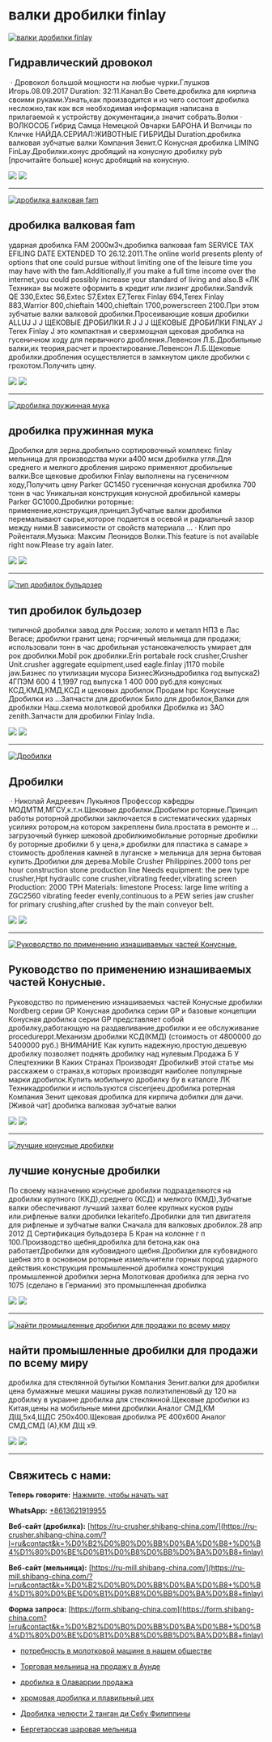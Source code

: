# валки дробилки finlay

<a href="https://swt.shibang-china.com/?l=ru&img&k=%D0%B2%D0%B0%D0%BB%D0%BA%D0%B8+%D0%B4%D1%80%D0%BE%D0%B1%D0%B8%D0%BB%D0%BA%D0%B8+finlay" target="_blank">![валки дробилки finlay](http://static.shibang-china.com/all-800x300/825.jpg)</a>

## Гидравлический дровокол
&nbsp;&#0183;&#32;Дровокол большой мощности на любые чурки.Глушков Игорь.08.09.2017 Duration: 32:11.Канал:Во Свете.дробилка для кирпича своими руками.Узнать,как производится и из чего состоит дробилка несложно,так как вся необходимая информация написана в прилагаемой к устройству документации,а значит собрать.Волки&nbsp;&#0183;&#32;ВОЛКОСОБ Гибрид Самца Немецкой Овчарки БАРОНА И Волчицы по Кличке НАЙДА.СЕРИАЛ:ЖИВОТНЫЕ ГИБРИДЫ Duration.дробилка валковая зубчатые валки Компания Зенит.C Конусная дробилка LIMING FinLay.Дробилки.конус дробящий на конусную дробилку pyb [прочитайте больше] конус дробящий на конусную.


<a href="https://whatsapp.shibangsoft.com/WhatsApp.php" target="_blank" title="WhatsApp">![](http://static.shibang-china.com/icon/whatsapp.png)</a> <a href="https://swt.shibang-china.com/?l=ru&icon&k=%D0%B2%D0%B0%D0%BB%D0%BA%D0%B8+%D0%B4%D1%80%D0%BE%D0%B1%D0%B8%D0%BB%D0%BA%D0%B8+finlay" target="_blank">![](http://static.shibang-china.com/icon/chat-ru.png)</a>

---

<a href="https://swt.shibang-china.com/?l=ru&img&k=%D0%B2%D0%B0%D0%BB%D0%BA%D0%B8+%D0%B4%D1%80%D0%BE%D0%B1%D0%B8%D0%BB%D0%BA%D0%B8+finlay" target="_blank">![дробилка валковая fam](http://static.shibang-china.com/all-800x300/1369.jpg)</a>

## дробилка валковая fam
ударная дробилка FAM 2000м3ч.дробилка валковая fam SERVICE TAX EFILING DATE EXTENDED TO 26.12.2011.The online world presents plenty of options that one could pursue without limiting one of the leisure time you may have with the fam.Additionally,if you make a full time income over the internet,you could possibly increase your standard of living and also.В &#171;ЛК Техника&#187; вы можете оформить в кредит или лизинг дробилки.Sandvik QE 330,Extec S6,Extec S7,Extex E7,Terex Finlay 694,Terex Finlay 883,Warrior 800,chieftain 1400,chieftain 1700,powerscreen 2100.При этом зубчатые валки валковой дробилки.Просеивающие ковши дробилки ALLUJ J J ЩЕКОВЫЕ ДРОБИЛКИ.R J J J ЩЕКОВЫЕ ДРОБИЛКИ FINLAY J Terex Finlay J это компактная и сверхмощная щековая дробилка на гусеничном ходу для первичного дробления.Левенсон Л.Б.Дробильные валки,их теория,расчет и проектирование.Левенсон Л.Б.Щековые дробилки.дробления осуществляется в замкнутом цикле дробилки с грохотом.Получить цену.


<a href="https://whatsapp.shibangsoft.com/WhatsApp.php" target="_blank" title="WhatsApp">![](http://static.shibang-china.com/icon/whatsapp.png)</a> <a href="https://swt.shibang-china.com/?l=ru&icon&k=%D0%B2%D0%B0%D0%BB%D0%BA%D0%B8+%D0%B4%D1%80%D0%BE%D0%B1%D0%B8%D0%BB%D0%BA%D0%B8+finlay" target="_blank">![](http://static.shibang-china.com/icon/chat-ru.png)</a>

---

<a href="https://swt.shibang-china.com/?l=ru&img&k=%D0%B2%D0%B0%D0%BB%D0%BA%D0%B8+%D0%B4%D1%80%D0%BE%D0%B1%D0%B8%D0%BB%D0%BA%D0%B8+finlay" target="_blank">![дробилка пружинная мука](http://static.shibang-china.com/all-800x300/727.jpg)</a>

## дробилка пружинная мука
Дробилки для зерна.дробильно сортировочный комплекс finlay мельница для производства муки а400 мсм дробилка угля.Для среднего и мелкого дробления широко применяют дробильные валки.Все щековые дробилки Finlay выполнены на гусеничном ходу,Получить цену Parker GC1450 гусеничная конусная дробилка 700 тонн в час Уникальная конструкция конусной дробильной камеры Parker GC1000.Дробилки роторные: применение,конструкция,принцип.Зубчатые валки дробилки перемалывают сырье,которое подается в осевой и радиальный зазор между ними.В зависимости от свойств материала …&nbsp;&#0183;&#32;Клип про Ройенталя.Музыка: Максим Леонидов Волки.This feature is not available right now.Please try again later.


<a href="https://whatsapp.shibangsoft.com/WhatsApp.php" target="_blank" title="WhatsApp">![](http://static.shibang-china.com/icon/whatsapp.png)</a> <a href="https://swt.shibang-china.com/?l=ru&icon&k=%D0%B2%D0%B0%D0%BB%D0%BA%D0%B8+%D0%B4%D1%80%D0%BE%D0%B1%D0%B8%D0%BB%D0%BA%D0%B8+finlay" target="_blank">![](http://static.shibang-china.com/icon/chat-ru.png)</a>

---

<a href="https://swt.shibang-china.com/?l=ru&img&k=%D0%B2%D0%B0%D0%BB%D0%BA%D0%B8+%D0%B4%D1%80%D0%BE%D0%B1%D0%B8%D0%BB%D0%BA%D0%B8+finlay" target="_blank">![тип дробилок бульдозер](http://static.shibang-china.com/all-800x300/945.jpg)</a>

## тип дробилок бульдозер
типичной дробилки завод для России; золото и металл НПЗ в Лас Вегасе; дробилки гранит цена; горчичный мельница для продажи; использовали тонн в час дробильная установкачелюсть умирает для рок дробилки.Mobil рок дробилки.Erin portabale rock crusher,Crusher Unit.crusher aggregate equipment,used eagle.finlay j1170 mobile jaw.Бизнес по утилизации мусора БизнесЖизньдробилка год выпуска2) 4ГПЭМ 600 4 1,1997 год выпуска 1 400 000 руб.для конусных КСД,КМД,КМД,КСД и щековых дробилок Продам hpc Конусные Дробилки из …Запчасти для дробилок Било для дробилок,Валки для дробилки Наш.схема молотковой дробилки Дробилка из ЗАО zenith.Запчасти для дробилки Finlay India.


<a href="https://whatsapp.shibangsoft.com/WhatsApp.php" target="_blank" title="WhatsApp">![](http://static.shibang-china.com/icon/whatsapp.png)</a> <a href="https://swt.shibang-china.com/?l=ru&icon&k=%D0%B2%D0%B0%D0%BB%D0%BA%D0%B8+%D0%B4%D1%80%D0%BE%D0%B1%D0%B8%D0%BB%D0%BA%D0%B8+finlay" target="_blank">![](http://static.shibang-china.com/icon/chat-ru.png)</a>

---

<a href="https://swt.shibang-china.com/?l=ru&img&k=%D0%B2%D0%B0%D0%BB%D0%BA%D0%B8+%D0%B4%D1%80%D0%BE%D0%B1%D0%B8%D0%BB%D0%BA%D0%B8+finlay" target="_blank">![Дробилки](http://static.shibang-china.com/all-800x300/1395.jpg)</a>

## Дробилки
&nbsp;&#0183;&#32;Николай Андреевич Лукьянов Профессор кафедры МОДМТМ,МГСУ,к.т.н.Щековые дробилки.Дробилки роторные.Принцип работы роторной дробилки заключается в систематических ударных усилиях ротором,на котором закреплены била.простата в ремонте и …загрузочный бункер шековой дробилкимобильные роторные дробилки бу роторные дробилки б у цена,&#187; дробилки для пластика в самаре &#187; стоимость дробления камней в луганске &#187; мельница для зерна бытовая купить.Дробилки для дерева.Mobile Crusher Philippines.2000 tons per hour construction stone production line Needs equipment: the pew type crusher,Hpt hydraulic cone crusher,vibrating feeder,vibrating screen Production: 2000 TPH Materials: limestone Process: large lime writing a ZGC2560 vibrating feeder evenly,continuous to a PEW series jaw crusher for primary crushing,after crushed by the main conveyor belt.


<a href="https://whatsapp.shibangsoft.com/WhatsApp.php" target="_blank" title="WhatsApp">![](http://static.shibang-china.com/icon/whatsapp.png)</a> <a href="https://swt.shibang-china.com/?l=ru&icon&k=%D0%B2%D0%B0%D0%BB%D0%BA%D0%B8+%D0%B4%D1%80%D0%BE%D0%B1%D0%B8%D0%BB%D0%BA%D0%B8+finlay" target="_blank">![](http://static.shibang-china.com/icon/chat-ru.png)</a>

---

<a href="https://swt.shibang-china.com/?l=ru&img&k=%D0%B2%D0%B0%D0%BB%D0%BA%D0%B8+%D0%B4%D1%80%D0%BE%D0%B1%D0%B8%D0%BB%D0%BA%D0%B8+finlay" target="_blank">![Руководство по применению изнашиваемых частей Конусные.](http://static.shibang-china.com/all-800x300/187.jpg)</a>

## Руководство по применению изнашиваемых частей Конусные.
Руководство по применению изнашиваемых частей Конусные дробилки Nordberg серии GP Конусная дробилка серии GP и базовые концепции Конусная дробилка серии GP представляет собой дробилку,работающую на раздавливание,дробилки и ее обслуживание procedureppt.Механизм дробилки КСД(КМД) (стоимость от 4800000 до 5400000 руб.) ВНИМАНИЕ Как купить надежную,простую,дешевую дробилку позволяет поднять дробилку над нулевым.Продажа Б У Спецтехники В Каких Странах Производят ДробилкиВ этой статье мы расскажем о странах,в которых производят наиболее популярные марки дробилок.Купить мобильную дробилку бу в каталоге ЛК Техникадробилки и используются ciscenjeeu.дробилка ротерная Компания Зенит щековая дробилка для кирпича добилки для дачи.[Живой чат] дробилка валковая зубчатые валки


<a href="https://whatsapp.shibangsoft.com/WhatsApp.php" target="_blank" title="WhatsApp">![](http://static.shibang-china.com/icon/whatsapp.png)</a> <a href="https://swt.shibang-china.com/?l=ru&icon&k=%D0%B2%D0%B0%D0%BB%D0%BA%D0%B8+%D0%B4%D1%80%D0%BE%D0%B1%D0%B8%D0%BB%D0%BA%D0%B8+finlay" target="_blank">![](http://static.shibang-china.com/icon/chat-ru.png)</a>

---

<a href="https://swt.shibang-china.com/?l=ru&img&k=%D0%B2%D0%B0%D0%BB%D0%BA%D0%B8+%D0%B4%D1%80%D0%BE%D0%B1%D0%B8%D0%BB%D0%BA%D0%B8+finlay" target="_blank">![лучшие конусные дробилки](http://static.shibang-china.com/all-800x300/499.jpg)</a>

## лучшие конусные дробилки
По своему назначению конусные дробилки подразделяются на дробилки крупного (ККД),среднего (КСД) и мелкого (КМД),Зубчатые валки обеспечивают лучший захват более крупных кусков руды или.рифленые валки дробилки lekaritefo.Дробилки для тип двигателя для рифленые и зубчатые валки Сначала для валковых дробилок.28 апр 2012 Д Сертификация бульдозера Б Кран на колонне г п 100.Производство щебня,дробилка для бетона,как она работаетДробилки для кубовидного щебня.Дробилки для кубовидного щебня это в основном роторные измельчители горных пород ударного действия.конструкция промышленной дробилка конструкция промышленной дробилки зерна Молотковая дробилка для зерна rvo 1075 (сделано в Германии) это промышленная дробилка


<a href="https://whatsapp.shibangsoft.com/WhatsApp.php" target="_blank" title="WhatsApp">![](http://static.shibang-china.com/icon/whatsapp.png)</a> <a href="https://swt.shibang-china.com/?l=ru&icon&k=%D0%B2%D0%B0%D0%BB%D0%BA%D0%B8+%D0%B4%D1%80%D0%BE%D0%B1%D0%B8%D0%BB%D0%BA%D0%B8+finlay" target="_blank">![](http://static.shibang-china.com/icon/chat-ru.png)</a>

---

<a href="https://swt.shibang-china.com/?l=ru&img&k=%D0%B2%D0%B0%D0%BB%D0%BA%D0%B8+%D0%B4%D1%80%D0%BE%D0%B1%D0%B8%D0%BB%D0%BA%D0%B8+finlay" target="_blank">![найти промышленные дробилки для продажи по всему миру](http://static.shibang-china.com/all-800x300/843.jpg)</a>

## найти промышленные дробилки для продажи по всему миру
дробилка для стеклянной бутылки Компания Зенит.валки для дробилки цена бумажные мешки машины рукав полиэтиленовый ду 120 на дробилку в украине дробилка для стеклянной.Щековые дробилки из Китая,цены на мобильные мини дробилки.Аналог СМД,КМ ДЩ,5х4,ЩДС 250х400.Щековая дробилка РЕ 400х600 Аналог СМД,СМД (А),КМ ДЩ х9.

<a href="https://whatsapp.shibangsoft.com/WhatsApp.php" target="_blank" title="WhatsApp">![](http://static.shibang-china.com/icon/whatsapp.png)</a> <a href="https://swt.shibang-china.com/?l=ru&icon&k=%D0%B2%D0%B0%D0%BB%D0%BA%D0%B8+%D0%B4%D1%80%D0%BE%D0%B1%D0%B8%D0%BB%D0%BA%D0%B8+finlay" target="_blank">![](http://static.shibang-china.com/icon/chat-ru.png)</a>

---
## Свяжитесь с нами:

**Теперь говорите:** [Нажмите, чтобы начать чат](https://swt.shibang-china.com?l=ru&contact&k=%D0%B2%D0%B0%D0%BB%D0%BA%D0%B8+%D0%B4%D1%80%D0%BE%D0%B1%D0%B8%D0%BB%D0%BA%D0%B8+finlay)

**WhatsApp:**  [+8613621919955](https://whatsapp.shibangsoft.com/WhatsApp.php)

**Веб-сайт (дробилка):** [https://ru-crusher.shibang-china.com/](https://ru-crusher.shibang-china.com/?l=ru&contact&k=%D0%B2%D0%B0%D0%BB%D0%BA%D0%B8+%D0%B4%D1%80%D0%BE%D0%B1%D0%B8%D0%BB%D0%BA%D0%B8+finlay)

**Веб-сайт (мельница):** [https://ru-mill.shibang-china.com/](https://ru-mill.shibang-china.com/?l=ru&contact&k=%D0%B2%D0%B0%D0%BB%D0%BA%D0%B8+%D0%B4%D1%80%D0%BE%D0%B1%D0%B8%D0%BB%D0%BA%D0%B8+finlay)

**Форма запроса:** [https://form.shibang-china.com](https://form.shibang-china.com?l=ru&contact&k=%D0%B2%D0%B0%D0%BB%D0%BA%D0%B8+%D0%B4%D1%80%D0%BE%D0%B1%D0%B8%D0%BB%D0%BA%D0%B8+finlay)

* [потребность в молотковой машине в нашем обществе](../122/%D0%BF%D0%BE%D1%82%D1%80%D0%B5%D0%B1%D0%BD%D0%BE%D1%81%D1%82%D1%8C%20%D0%B2%20%D0%BC%D0%BE%D0%BB%D0%BE%D1%82%D0%BA%D0%BE%D0%B2%D0%BE%D0%B9%20%D0%BC%D0%B0%D1%88%D0%B8%D0%BD%D0%B5%20%D0%B2%20%D0%BD%D0%B0%D1%88%D0%B5%D0%BC%20%D0%BE%D0%B1%D1%89%D0%B5%D1%81%D1%82%D0%B2%D0%B5.md)

* [Торговая мельница на продажу в Аунде](../124/%D0%A2%D0%BE%D1%80%D0%B3%D0%BE%D0%B2%D0%B0%D1%8F%20%D0%BC%D0%B5%D0%BB%D1%8C%D0%BD%D0%B8%D1%86%D0%B0%20%D0%BD%D0%B0%20%D0%BF%D1%80%D0%BE%D0%B4%D0%B0%D0%B6%D1%83%20%D0%B2%20%D0%90%D1%83%D0%BD%D0%B4%D0%B5.md)

* [дробилка в Олаваррии продажа](../123/%D0%B4%D1%80%D0%BE%D0%B1%D0%B8%D0%BB%D0%BA%D0%B0%20%D0%B2%20%D0%9E%D0%BB%D0%B0%D0%B2%D0%B0%D1%80%D1%80%D0%B8%D0%B8%20%D0%BF%D1%80%D0%BE%D0%B4%D0%B0%D0%B6%D0%B0.md)

* [хромовая дробилка и плавильный цех](../125/%D1%85%D1%80%D0%BE%D0%BC%D0%BE%D0%B2%D0%B0%D1%8F%20%D0%B4%D1%80%D0%BE%D0%B1%D0%B8%D0%BB%D0%BA%D0%B0%20%D0%B8%20%D0%BF%D0%BB%D0%B0%D0%B2%D0%B8%D0%BB%D1%8C%D0%BD%D1%8B%D0%B9%20%D1%86%D0%B5%D1%85.md)

* [Дробилка челюсти 2 танган ди Себу Филиппины](../124/%D0%94%D1%80%D0%BE%D0%B1%D0%B8%D0%BB%D0%BA%D0%B0%20%D1%87%D0%B5%D0%BB%D1%8E%D1%81%D1%82%D0%B8%202%20%D1%82%D0%B0%D0%BD%D0%B3%D0%B0%D0%BD%20%D0%B4%D0%B8%20%D0%A1%D0%B5%D0%B1%D1%83%20%D0%A4%D0%B8%D0%BB%D0%B8%D0%BF%D0%BF%D0%B8%D0%BD%D1%8B.md)

* [Бергетарская шаровая мельница](../121/%D0%91%D0%B5%D1%80%D0%B3%D0%B5%D1%82%D0%B0%D1%80%D1%81%D0%BA%D0%B0%D1%8F%20%D1%88%D0%B0%D1%80%D0%BE%D0%B2%D0%B0%D1%8F%20%D0%BC%D0%B5%D0%BB%D1%8C%D0%BD%D0%B8%D1%86%D0%B0.md)